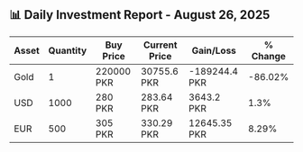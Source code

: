 ## 📊 Daily Investment Report - August 26, 2025

| Asset | Quantity | Buy Price | Current Price | Gain/Loss | % Change |
|-------|----------|-----------|----------------|------------|----------|
| Gold | 1 | 220000 PKR | 30755.6 PKR | -189244.4 PKR | -86.02% |
| USD | 1000 | 280 PKR | 283.64 PKR | 3643.2 PKR | 1.3% |
| EUR | 500 | 305 PKR | 330.29 PKR | 12645.35 PKR | 8.29% |
